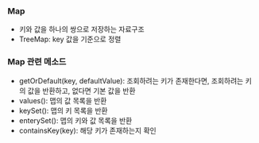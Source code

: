 ### Map
- 키와 값을 하나의 쌍으로 저장하는 자료구조
- TreeMap: key 값을 기준으로 정렬

### Map 관련 메소드
- getOrDefault(key, defaultValue): 조회하려는 키가 존재한다면, 조회하려는 키의 값을 반환하고, 없다면 기본 값을 반환
- values(): 맵의 값 목록을 반환
- keySet(): 맵의 키 목록을 반환
- enterySet(): 맵의 키와 값 목록을 반환 
- containsKey(key): 해당 키가 존재하는지 확인 
